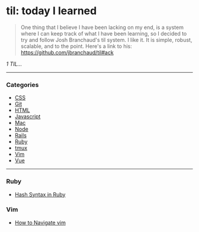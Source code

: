 # til: today I learned

> One thing that I believe I have been lacking on my end, is a system where I can keep track of what I have been learning, so I decided to try and follow Josh Branchaud's til system. I like it. It is simple, robust, scalable, and to the point.
> Here's a link to his: https://github.com/jbranchaud/til#ack

_1 TIL..._

---

### Categories

- [CSS](#css)
- [Git](#git)
- [HTML](#html)
- [Javascript](#javascript)
- [Mac](#mac)
- [Node](#node)
- [Rails](#rails)
- [Ruby](#ruby)
- [tmux](#tmux)
- [Vim](#vim)
- [Vue](#vue)

---

### Ruby

- [Hash Syntax in Ruby](ruby/how-to-create-hashes-from-arrays.md)

### Vim

- [How to Navigate vim](vim/how-to-navigate-vim.md)
